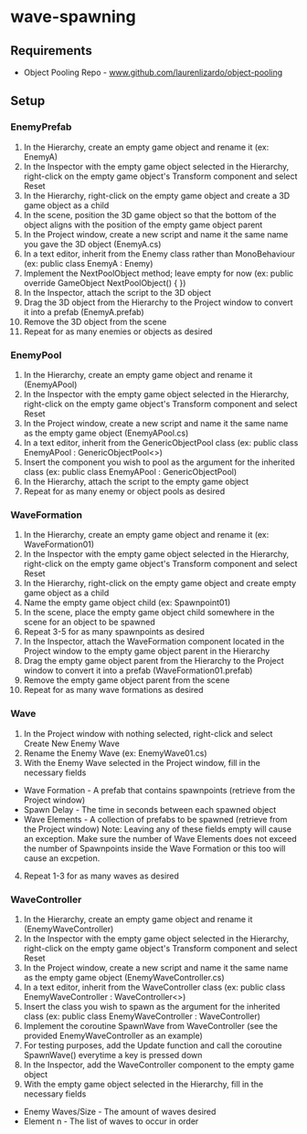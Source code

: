 # wave-spawning

## Requirements
* Object Pooling Repo - www.github.com/laurenlizardo/object-pooling

## Setup

### EnemyPrefab
1. In the Hierarchy, create an empty game object and rename it (ex: EnemyA)
2. In the Inspector with the empty game object selected in the Hierarchy, right-click on the empty game object's Transform component and select Reset
3. In the Hierarchy, right-click on the empty game object and create a 3D game object as a child
4. In the scene, position the 3D game object so that the bottom of the object aligns with the position of the empty game object parent
5. In the Project window, create a new script and name it the same name you gave the 3D object (EnemyA.cs)
6. In a text editor, inherit from the Enemy class rather than MonoBehaviour (ex: public class EnemyA : Enemy)
7. Implement the NextPoolObject method; leave empty for now (ex: public override GameObject NextPoolObject() { })
8. In the Inspector, attach the script to the 3D object
9. Drag the 3D object from the Hierarchy to the Project window to convert it into a prefab (EnemyA.prefab)
10. Remove the 3D object from the scene
11. Repeat for as many enemies or objects as desired

### EnemyPool
1. In the Hierarchy, create an empty game object and rename it (EnemyAPool)
2. In the Inspector with the empty game object selected in the Hierarchy, right-click on the empty game object's Transform component and select Reset
3. In the Project window, create a new script and name it the same name as the empty game object (EnemyAPool.cs)
4. In a text editor, inherit from the GenericObjectPool class (ex: public class EnemyAPool : GenericObjectPool<>)
5. Insert the component you wish to pool as the argument for the inherited class (ex: public class EnemyAPool : GenericObjectPool<EnemyA>)
6. In the Hierarchy, attach the script to the empty game object
7. Repeat for as many enemy or object pools as desired


### WaveFormation
1. In the Hierarchy, create an empty game object and rename it (ex: WaveFormation01)
2. In the Inspector with the empty game object selected in the Hierarchy, right-click on the empty game object's Transform component and select Reset
3. In the Hierarchy, right-click on the empty game object and create empty game object as a child
4. Name the empty game object child (ex: Spawnpoint01)
5. In the scene, place the empty game object child somewhere in the scene for an object to be spawned
6. Repeat 3-5 for as many spawnpoints as desired
7. In the Inspector, attach the WaveFormation component located in the Project window to the empty game object parent in the Hierarchy
8. Drag the empty game object parent from the Hierarchy to the Project window to convert it into a prefab (WaveFormation01.prefab)
9. Remove the empty game object parent from the scene
10. Repeat for as many wave formations as desired

### Wave
1. In the Project window with nothing selected, right-click and select Create New Enemy Wave
2. Rename the Enemy Wave (ex: EnemyWave01.cs)
3. With the Enemy Wave selected in the Project window, fill in the necessary fields
  * Wave Formation - A prefab that contains spawnpoints (retrieve from the Project window)
  * Spawn Delay - The time in seconds between each spawned object
  * Wave Elements - A collection of prefabs to be spawned (retrieve from the Project window)
  Note: Leaving any of these fields empty will cause an exception. Make sure the number of Wave Elements does not exceed the number of Spawnpoints inside the Wave Formation or this too will cause an excpetion.
4. Repeat 1-3 for as many waves as desired


### WaveController
1. In the Hierarchy, create an empty game object and rename it (EnemyWaveController)
2. In the Inspector with the empty game object selected in the Hierarchy, right-click on the empty game object's Transform component and select Reset
3. In the Project window, create a new script  and name it the same name as the empty game object (EnemyWaveController.cs)
4. In a text editor, inherit from the WaveController class (ex: public class EnemyWaveController : WaveController<>)
5. Insert the class you wish to spawn as the argument for the inherited class (ex: public class EnemyWaveController : WaveController<EnemyWave>)
6. Implement the coroutine SpawnWave from WaveController (see the provided EnemyWaveController as an example)
7. For testing purposes, add the Update function and call the coroutine SpawnWave() everytime a key is pressed down
8. In the Inspector, add the WaveController component to the empty game object
9. With the empty game object selected in the Hierarchy, fill in the necessary fields
  * Enemy Waves/Size - The amount of waves desired
  * Element n - The list of waves to occur in order

